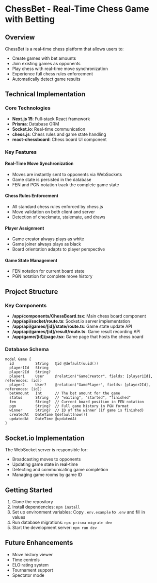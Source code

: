 # ChessBet - Real-Time Chess Game with Betting

## Overview

ChessBet is a real-time chess platform that allows users to:

- Create games with bet amounts
- Join existing games as opponents
- Play chess with real-time move synchronization
- Experience full chess rules enforcement
- Automatically detect game results

## Technical Implementation

### Core Technologies

- **Next.js 15**: Full-stack React framework
- **Prisma**: Database ORM
- **Socket.io**: Real-time communication
- **chess.js**: Chess rules and game state handling
- **react-chessboard**: Chess board UI component

### Key Features

#### Real-Time Move Synchronization

- Moves are instantly sent to opponents via WebSockets
- Game state is persisted in the database
- FEN and PGN notation track the complete game state

#### Chess Rules Enforcement

- All standard chess rules enforced by chess.js
- Move validation on both client and server
- Detection of checkmate, stalemate, and draws

#### Player Assignment

- Game creator always plays as white
- Game joiner always plays as black
- Board orientation adapts to player perspective

#### Game State Management

- FEN notation for current board state
- PGN notation for complete move history

## Project Structure

### Key Components

- **/app/components/ChessBoard.tsx**: Main chess board component
- **/app/api/socket/route.ts**: Socket.io server implementation
- **/app/api/games/[id]/state/route.ts**: Game state update API
- **/app/api/games/[id]/result/route.ts**: Game result recording API
- **/app/game/[id]/page.tsx**: Game page that hosts the chess board

### Database Schema

```prisma
model Game {
  id          String   @id @default(uuid())
  player1Id   String
  player2Id   String?
  player1     User     @relation("GameCreator", fields: [player1Id], references: [id])
  player2     User?    @relation("GamePlayer", fields: [player2Id], references: [id])
  betAmount   Int      // The bet amount for the game
  status      String   // "waiting", "started", "finished"
  fen         String?  // Current board position in FEN notation
  pgn         String?  // Full game history in PGN format
  winner      String?  // ID of the winner (if game is finished)
  createdAt   DateTime @default(now())
  updatedAt   DateTime @updatedAt
}
```

## Socket.io Implementation

The WebSocket server is responsible for:

- Broadcasting moves to opponents
- Updating game state in real-time
- Detecting and communicating game completion
- Managing game rooms by game ID

## Getting Started

1. Clone the repository
2. Install dependencies: `npm install`
3. Set up environment variables: Copy `.env.example` to `.env` and fill in values
4. Run database migrations: `npx prisma migrate dev`
5. Start the development server: `npm run dev`

## Future Enhancements

- Move history viewer
- Time controls
- ELO rating system
- Tournament support
- Spectator mode

